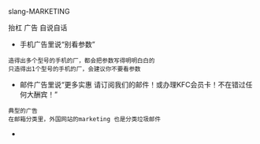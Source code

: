 
slang-MARKETING

抬杠 广告 自说自话

- 手机广告里说“别看参数”
```
造得出多个型号的手机的厂，都会把参数写得明明白白的
只造得出1个型号的手机的厂，会建议你不要看参数
```

- 邮件广告里说“更多实惠 请订阅我们的邮件！或办理KFC会员卡！不在错过任何大酬宾！”
```
典型的广告
在邮箱分类里，外国网站的marketing 也是分类垃圾邮件
```


-
